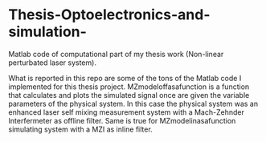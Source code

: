 # Thesis-Optoelectronics-and-simulation-
Matlab code of computational part of my thesis work (Non-linear perturbated laser system).



What is reported in this repo are some of the tons of the Matlab code I implemented for this thesis project.
MZmodeloffasafunction is a function that calculates and plots the simulated signal once are given the variable parameters of the physical system.
In this case the physical system was an enhanced laser self mixing measurement system with a Mach-Zehnder Interfermeter as offline filter.
Same is true for MZmodelinasafunction simulating system with a MZI as inline filter.

